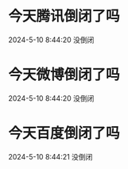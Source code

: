 # 今天腾讯倒闭了吗

2024-5-10 8:44:20 没倒闭

# 今天微博倒闭了吗

2024-5-10 8:44:20 没倒闭

# 今天百度倒闭了吗

2024-5-10 8:44:21 没倒闭

